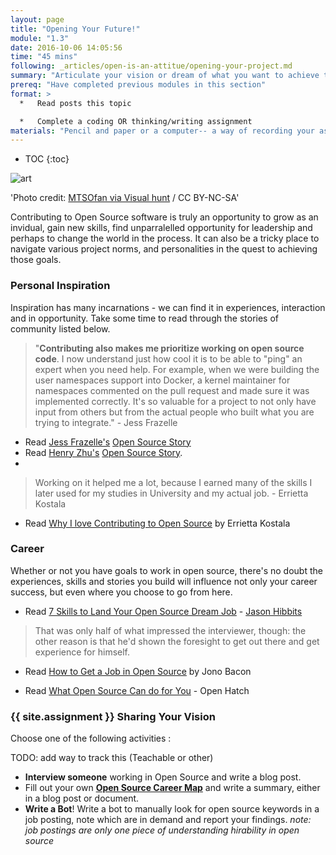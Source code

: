 ```yaml
---
layout: page
title: "Opening Your Future!"
module: "1.3"
date: 2016-10-06 14:05:56
time: "45 mins"
following: _articles/open-is-an-attitue/opening-your-project.md
summary: "Articulate your vision or dream of what you want to achieve through participation and leadership in open source, and experiment with expressing your vision in a short format."
prereq: "Have completed previous modules in this section"
format: >
  *   Read posts this topic

  *   Complete a coding OR thinking/writing assignment
materials: "Pencil and paper or a computer-- a way of recording your assigment." 
---
```


* TOC
{:toc}

![art]({{site.baseurl}}/img/art.jpg)

'Photo credit: [MTSOfan via Visual hunt](https://visualhunt.com/photo/86305/) /  CC BY-NC-SA'

Contributing to Open Source software is truly an opportunity to grow as an invidual, gain new skills, find unparralelled opportunity for leadership and perhaps to change the world in the process.  It can also be a tricky place to navigate various project norms, and personalities in the quest to achieving those goals.

### Personal Inspiration

Inspiration has many incarnations - we can find it in experiences, interaction and in opportunity.  Take some time to read through the stories of community listed below.

>"**Contributing also makes me prioritize working on open source code**. I now understand just how cool it is to be able to "ping" an expert when you need help. For example, when we were building the user namespaces support into Docker, a kernel maintainer for namespaces commented on the pull request and made sure it was implemented correctly. It's so valuable for a project to not only have input from others but from the actual people who built what you are trying to integrate." - Jess Frazelle

* Read [Jess Frazelle's](https://twitter.com/jessfraz?lang=en) [Open Source Story](https://github.com/open-source/stories/jessfraz)
* Read [Henry Zhu's](https://twitter.com/left_pad?lang=en) [Open Source Story](https://github.com/open-source/stories/hzoo).
* 
>Working on it helped me a lot, because I earned many of the skills I later used for my studies in University and my actual job. - Errietta Kostala

* Read [Why I love Contributing to Open Source](https://www.errietta.me/blog/open-source/) by Errietta Kostala

### Career
Whether or not you have goals to work in open source, there's no doubt the experiences, skills and stories you build will influence not only your career success, but even where you choose to go from here. 

* Read [7 Skills to Land Your Open Source Dream Job](https://opensource.com/business/14/4/open-source-job-skills) - [Jason Hibbits](https://opensource.com/users/jhibbets)

>That was only half of what impressed the interviewer, though: the other reason is that he'd shown the foresight to get out there and get experience for himself. 

* Read [How to Get a Job in Open Source](http://www.techradar.com/news/world-of-tech/how-to-get-a-career-in-open-source-939324) by Jono Bacon

* Read [What Open Source Can do for You](http://openhatch.org/blog/2013/what-contributing-to-open-source-can-give-back-to-you/) - Open Hatch

### {{ site.assignment }} Sharing Your Vision

Choose one of the following activities :

TODO: add way to track this (Teachable or other)

* **Interview someone** working in Open Source and write a blog post.
* Fill out your own **[Open Source Career Map](https://docs.google.com/document/d/1u8G3cTYVBrSWcUIaU_m7Xixr3wlDS3rlBL4HvCzoPPw/edit#)** and write a summary, either in a blog post or document.
* **Write a Bot**!  Write a bot to manually look for open source keywords in a job posting, note which are in demand and report your findings.  *note: job postings are only one piece of understanding hirability in open source*



